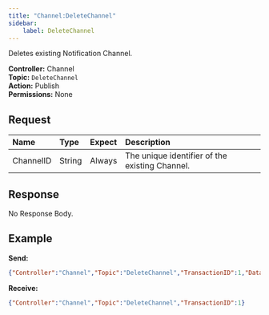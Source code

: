 ```yaml
---
title: "Channel:DeleteChannel"
sidebar:
    label: DeleteChannel
---
```


Deletes existing Notification Channel.

**Controller:** Channel\
**Topic:** `DeleteChannel`\
**Action:** Publish\
**Permissions:** None

## Request

| Name       | Type    | Expect    | Description |
| :--------- | :------ | :-------- | :---------- |
| ChannelID  | String  | Always    | The unique identifier of the existing Channel. |

## Response

No Response Body.

## Example

**Send:**
```json
{"Controller":"Channel","Topic":"DeleteChannel","TransactionID":1,"Data":{"ChannelID":"Umk8R2"}}
```

**Receive:**
```json
{"Controller":"Channel","Topic":"DeleteChannel","TransactionID":1}
```
